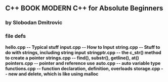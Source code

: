 ## C++ BOOK MODERN C++ for Absolute Beginners
### by Slobodan Dmitrovic

### file defs
**hello.cpp -- Typical stuff**
**input.cpp -- How to Input**
**string.cpp -- Stuff to do with strings, including string input**
**stringptr.cpp -- the c_str() method to create a pointer**
**strings.cpp -- find(), substr(), getline(), at()**
**pointers.cpp -- pointer and reference use**
**auto.cpp -- auto variable type**
**functions.cpp -- function declaration, definition, overloads**
**storage.cpp -- new and delete, which is like using malloc**